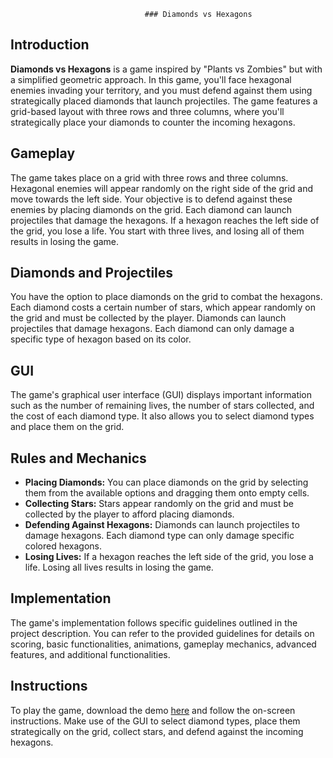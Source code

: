                                   ### Diamonds vs Hexagons
## Introduction

**Diamonds vs Hexagons** is a game inspired by "Plants vs Zombies" but with a simplified geometric approach. In this game, you'll face hexagonal enemies invading your territory, and you must defend against them using strategically placed diamonds that launch projectiles. The game features a grid-based layout with three rows and three columns, where you'll strategically place your diamonds to counter the incoming hexagons.

## Gameplay

The game takes place on a grid with three rows and three columns. Hexagonal enemies will appear randomly on the right side of the grid and move towards the left side. Your objective is to defend against these enemies by placing diamonds on the grid. Each diamond can launch projectiles that damage the hexagons. If a hexagon reaches the left side of the grid, you lose a life. You start with three lives, and losing all of them results in losing the game.

## Diamonds and Projectiles

You have the option to place diamonds on the grid to combat the hexagons. Each diamond costs a certain number of stars, which appear randomly on the grid and must be collected by the player. Diamonds can launch projectiles that damage hexagons. Each diamond can only damage a specific type of hexagon based on its color.

## GUI

The game's graphical user interface (GUI) displays important information such as the number of remaining lives, the number of stars collected, and the cost of each diamond type. It also allows you to select diamond types and place them on the grid.

## Rules and Mechanics

- **Placing Diamonds:** You can place diamonds on the grid by selecting them from the available options and dragging them onto empty cells.
- **Collecting Stars:** Stars appear randomly on the grid and must be collected by the player to afford placing diamonds.
- **Defending Against Hexagons:** Diamonds can launch projectiles to damage hexagons. Each diamond type can only damage specific colored hexagons.
- **Losing Lives:** If a hexagon reaches the left side of the grid, you lose a life. Losing all lives results in losing the game.

## Implementation

The game's implementation follows specific guidelines outlined in the project description. You can refer to the provided guidelines for details on scoring, basic functionalities, animations, gameplay mechanics, advanced features, and additional functionalities.

## Instructions

To play the game, download the demo [here](#) and follow the on-screen instructions. Make use of the GUI to select diamond types, place them strategically on the grid, collect stars, and defend against the incoming hexagons.
